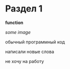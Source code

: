 # Раздел 1

**function**

*some image*

обычный программный код

написали новые слова

не хочу на работу